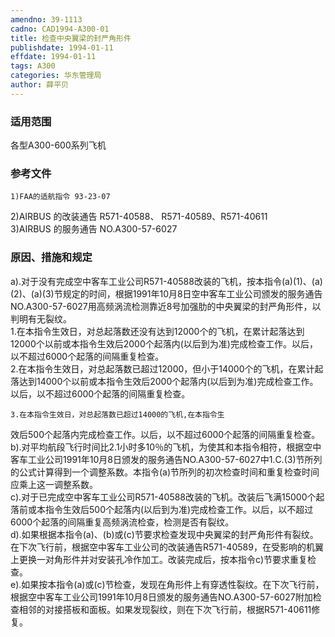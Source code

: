 ```yaml
---
amendno: 39-1113  
cadno: CAD1994-A300-01  
title: 检查中央翼梁的封严角形件  
publishdate: 1994-01-11  
effdate: 1994-01-11  
tags: A300  
categories: 华东管理局  
author: 薛平贝  
---
```

  
### 适用范围  
各型A300-600系列飞机  
  
<!--more-->  
### 参考文件  
    1)FAA的适航指令 93-23-07  
2)AIRBUS 的改装通告 R571-40588、 R571-40589、R571-40611  
3)AIRBUS 的服务通告 NO.A300-57-6027  
  
### 原因、措施和规定  
a).对于没有完成空中客车工业公司R571-40588改装的飞机，按本指令(a)(1)、(a)(2)、(a)(3)节规定的时间，根据1991年10月8日空中客车工业公司颁发的服务通告NO.A300-57-6027用高频涡流检测靠近8号加强肋的中央翼梁的封严角形件，以判明有无裂纹。  
    1.在本指令生效日，对总起落数还没有达到12000个的飞机，在累计起落达到12000个以前或本指令生效后2000个起落内(以后到为准)完成检查工作。以后，以不超过6000个起落的间隔重复检查。  
    2.在本指令生效日，对总起落数已超过12000，但小于14000个的飞机，在累计起落达到14000个以前或本指令生效后2000个起落内(以后到为准)完成检查工作。以后，以不超过6000个起落的间隔重复检查。  
  
    3.在本指令生效日，对总起落数已超过14000的飞机,在本指令生  
   
效后500个起落内完成检查工作。以后，以不超过6000个起落的间隔重复检查。  
b).对平均航段飞行时间比2.1小时多10％的飞机，为使其和本指令相符，根据空中客车工业公司1991年10月8日颁发的服务通告NO.A300-57-6027中1.C.(3)节所列的公式计算得到一个调整系数。本指令(a)节所列的初次检查时间和重复检查时间应乘上这一调整系数。  
    c).对于已完成空中客车工业公司R571-40588改装的飞机。改装后飞满15000个起落前或本指令生效后500个起落内(以后到为准)完成检查工作。以后，以不超过6000个起落的间隔重复高频涡流检查，检测是否有裂纹。  
    d).如果根据本指令(a)、(b)或(c)节要求检查发现中央翼梁的封严角形件有裂纹。在下次飞行前，根据空中客车工业公司的改装通告R571-40589，在受影响的机翼上更换一对角形件并对安装孔冷作加工。改装完成后，按本指令c)节要求重复检查。  
e).如果按本指令(a)或(c)节检查，发现在角形件上有穿透性裂纹。在下次飞行前，根据空中客车工业公司1991年10月8日颁发的服务通告NO.A300-57-6027附加检查相邻的对接搭板和面板。如果发现裂纹，则在下次飞行前，根据R571-40611修复。  
  
